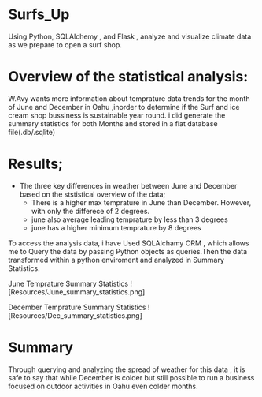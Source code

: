 # Surfs_Up
Using Python, SQLAlchemy , and Flask , analyze and visualize climate data as we prepare to open a surf shop.

# Overview of the statistical analysis:
  W.Avy wants more information about temprature data trends for the month of June and December in Oahu ,inorder to determine if the Surf and ice cream shop bussiness is sustainable year round. i did generate the summary statistics for both Months and stored in a flat database file(.db/.sqlite)
  
  # Results;
  - The three key differences in weather between June and December based on the ststistical overview of the data;
       - There is a higher max temprature in June than December. However, with only the differece of 2 degrees.
       - june also average leading temprature by less than 3 degrees
       - june has a higher minimum temprature by 8 degrees
 
 To access the analysis data, i have Used SQLAlchamy ORM , which allows me to Query the data by passing Python objects as queries.Then the data transformed within a python enviroment and analyzed in Summary Statistics.
 
 June Temprature Summary Statistics
 ![Resources/June_summary_statistics.png]
 
 December Temprature Summary Statistics
![Resources/Dec_summary_statistics.png]

# Summary
   Through querying and analyzing the spread of weather for this data , it is safe to say that while December is colder but still possible to run a business focused on outdoor activities in Oahu even colder months.
